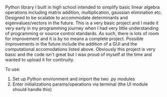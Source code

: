 Python library I built in high school intended to simplify basic linear algebra operations including matrix addition, multiplication, gaussian elimination etc. 
Designed to be scalable to accommodate determinants and eigenvalues/vectors in the future. 
This is a very basic project and I made it very early in my programming journey when I had very little understanding of programming or source control standards. 
As such, there is lots of room for improvement and it is by no means a complete project. Possible improvements in the future include the addition of a GUI and the 
computational accomodations listed above. Obviously this project is very basic and the code isn't great but I was proud of myself at the time and wanted to upload it for continuity.

To use: 
  1) Set up Python environment and import the two .py modules
  2) Enter initializations params/operations via terminal (the UI module should handle this)
